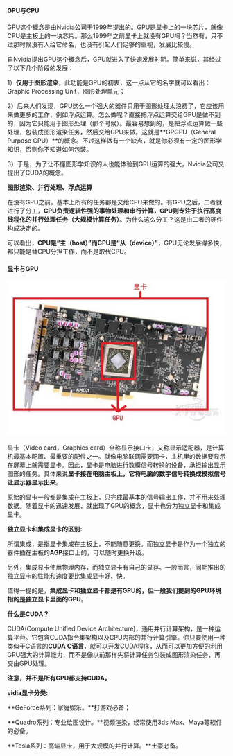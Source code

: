 #### GPU与CPU

GPU这个概念是由Nvidia公司于1999年提出的。GPU是显卡上的一块芯片，就像CPU是主板上的一块芯片。那么1999年之前显卡上就没有GPU吗？当然有，只不过那时候没有人给它命名，也没有引起人们足够的重视，发展比较慢。

自Nvidia提出GPU这个概念后，GPU就进入了快速发展时期。简单来说，其经过了以下几个阶段的发展：

1）**仅用于图形渲染**，此功能是GPU的初衷，这一点从它的名字就可以看出：Graphic Processing Unit，图形处理单元；

2）后来人们发现，GPU这么一个强大的器件只用于图形处理太浪费了，它应该用来做更多的工作，例如浮点运算。怎么做呢？直接把浮点运算交给GPU是做不到的，因为它只能用于图形处理（那个时候）。最容易想到的，是把浮点运算做一些处理，包装成图形渲染任务，然后交给GPU来做。这就是**GPGPU（General Purpose GPU）**的概念。不过这样做有一个缺点，就是你必须有一定的图形学知识，否则你不知道如何包装。

3）于是，为了让不懂图形学知识的人也能体验到GPU运算的强大，Nvidia公司又提出了CUDA的概念。

**图形渲染、并行处理、浮点运算**

在没有GPU之前，基本上所有的任务都是交给CPU来做的。有GPU之后，二者就进行了分工，**CPU负责逻辑性强的事物处理和串行计算，GPU则专注于执行高度线程化的并行处理任务（大规模计算任务）**。为什么这么分工？这是由二者的硬件构成决定的。

可以看出，**CPU是“主（host）”而GPU是“从（device）”**，GPU无论发展得多快，都只能是替CPU分担工作，而不是取代CPU。

#### 显卡与GPU

![19b63db9de101fb471d7eb010c2ede86_b.jpg](https://github.com/ChaoZeyi/software/blob/master/photos/19b63db9de101fb471d7eb010c2ede86_b.jpg?raw=true)

显卡（Video card，Graphics card）全称显示接口卡，又称显示适配器，是计算机最基本配置、最重要的配件之一。就像电脑联网需要网卡，主机里的数据要显示在屏幕上就需要显卡。因此，显卡是电脑进行数模信号转换的设备，承担输出显示图形的任务。具体来说**显卡接在电脑主板上，它将电脑的数字信号转换成模拟信号让显示器显示出来**。

原始的显卡一般都是集成在主板上，只完成最基本的信号输出工作，并不用来处理数据。随着显卡的迅速发展，就出现了GPU的概念，显卡也分为独立显卡和集成显卡。

**独立显卡和集成显卡的区别:**

所谓集成，是指显卡集成在主板上，不能随意更换。而独立显卡是作为一个独立的器件插在主板的**AGP**接口上的，可以随时更换升级。

另外，集成显卡使用物理内存，而独立显卡有自己的显存。一般而言，同期推出的独立显卡的性能和速度要比集成显卡好、快。

值得一提的是，**集成显卡和独立显卡都是有GPU的，但一般我们提到的GPU环境指的是独立显卡里面的GPU**。

**什么是CUDA？**

CUDA(Compute Unified Device Architecture)，通用并行计算架构，是一种运算平台。它包含CUDA指令集架构以及GPU内部的并行计算引擎。你只要使用一种类似于C语言的**CUDA C语言**，就可以开发CUDA程序，从而可以更加方便的利用GPU强大的计算能力，而不是像以前那样先将计算任务包装成图形渲染任务，再交由GPU处理。

**注意，并不是所有GPU都支持CUDA。**

**vidia显卡分类:**

**GeForce系列：家庭娱乐。**打游戏必备；

**Quadro系列：专业绘图设计。**视频渲染，经常使用3ds Max、Maya等软件的必备。

**Tesla系列：高端显卡，用于大规模的并行计算。**土豪必备。
